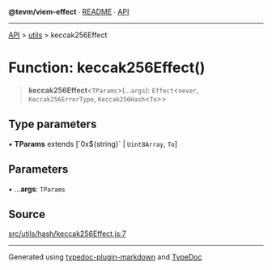 **@tevm/viem-effect** ∙ [README](../../README.md) ∙ [API](../../API.md)

***

[API](../../API.md) > [utils](../README.md) > keccak256Effect

# Function: keccak256Effect()

> **keccak256Effect**\<`TParams`\>(...`args`): `Effect`\<`never`, `Keccak256ErrorType`, `Keccak256Hash`\<`To`\>\>

## Type parameters

▪ **TParams** extends [\`0x${string}\` \| `Uint8Array`, `To`]

## Parameters

▪ ...**args**: `TParams`

## Source

[src/utils/hash/keccak256Effect.js:7](https://github.com/evmts/tevm-monorepo/blob/main/packages/viem-effect/src/utils/hash/keccak256Effect.js#L7)

***
Generated using [typedoc-plugin-markdown](https://www.npmjs.com/package/typedoc-plugin-markdown) and [TypeDoc](https://typedoc.org/)

